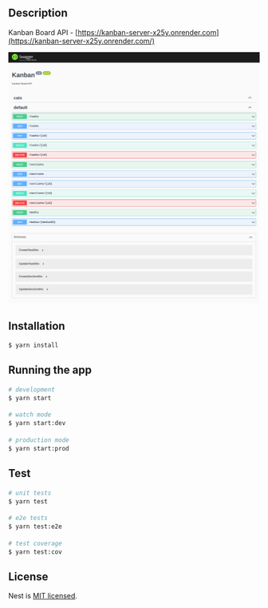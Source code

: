 ## Description

Kanban Board API - [https://kanban-server-x25y.onrender.com](https://kanban-server-x25y.onrender.com/)

![App Screenshot](/assets/api.png)

## Installation

```bash
$ yarn install
```

## Running the app

```bash
# development
$ yarn start

# watch mode
$ yarn start:dev

# production mode
$ yarn start:prod
```

## Test

```bash
# unit tests
$ yarn test

# e2e tests
$ yarn test:e2e

# test coverage
$ yarn test:cov
```

## License

Nest is [MIT licensed](LICENSE).
